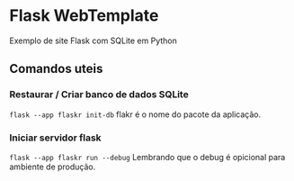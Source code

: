 # Flask WebTemplate
 Exemplo de site Flask com SQLite em Python

 ## Comandos uteis
 ### Restaurar / Criar banco de dados SQLite
`flask --app flaskr init-db`
flakr é o nome do pacote da aplicação.

### Iniciar servidor flask
`flask --app flaskr run --debug`
Lembrando que o debug é opicional para ambiente de produção.
